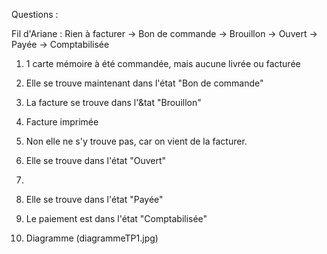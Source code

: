 Questions :

Fil d'Ariane : Rien à facturer -> Bon de commande -> Brouillon -> Ouvert -> Payée -> Comptabilisée

1. 1 carte mémoire à été commandée, mais aucune livrée ou facturée

2. Elle se trouve maintenant dans l'état "Bon de commande"

3. La facture se trouve dans l'&tat "Brouillon"

4. Facture imprimée

5. Non elle ne s'y trouve pas, car on vient de la facturer.

6. Elle se trouve dans l'état "Ouvert"

7. 

8. Elle se trouve dans l'état "Payée"

9. Le paiement est dans l'état "Comptabilisée"

10. Diagramme (diagrammeTP1.jpg)
